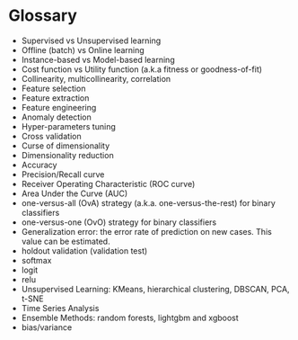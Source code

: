 # Glossary

- Supervised vs Unsupervised learning
- Offline (batch) vs Online learning
- Instance-based vs Model-based learning
- Cost function vs Utility function (a.k.a fitness or goodness-of-fit)
- Collinearity, multicollinearity, correlation
- Feature selection
- Feature extraction
- Feature engineering
- Anomaly detection
- Hyper-parameters tuning
- Cross validation
- Curse of dimensionality
- Dimensionality reduction
- Accuracy
- Precision/Recall curve
- Receiver Operating Characteristic (ROC curve)
- Area Under the Curve (AUC)
- one-versus-all (OvA) strategy (a.k.a. one-versus-the-rest) for binary classifiers
- one-versus-one (OvO) strategy for binary classifiers
- Generalization error: the error rate of prediction on new cases. This value can be estimated.
- holdout validation (validation test)
- softmax
- logit
- relu
- Unsupervised Learning: KMeans, hierarchical clustering, DBSCAN, PCA, t-SNE
- Time Series Analysis
- Ensemble Methods: random forests, lightgbm and xgboost
- bias/variance
